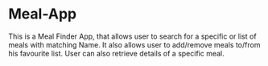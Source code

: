 # Meal-App
This is a Meal Finder App, that allows user to search for a specific or list of meals with matching Name. It also allows user to add/remove meals to/from his favourite list.
User can also retrieve details of a specific meal.
